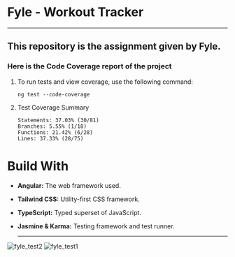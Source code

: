 # Fyle - Workout Tracker

---

## This repository is the assignment given by Fyle.

### Here is the Code Coverage report of the project
1) To run tests and view coverage, use the following command:
    ```
    ng test --code-coverage
    ```
2) Test Coverage Summary
    ```
    Statements: 37.03% (30/81)
    Branches: 5.55% (1/18)
    Functions: 21.42% (6/28)
    Lines: 37.33% (28/75)
    ```

# Build With
- **Angular:** The web framework used.
- **Tailwind CSS:** Utility-first CSS framework.
- **TypeScript:** Typed superset of JavaScript.
- **Jasmine & Karma:**  Testing framework and test runner.

  ---

 ![fyle_test2](https://github.com/user-attachments/assets/cce55428-4df8-46d9-8717-7e37aa9833b6)
![fyle_test1](https://github.com/user-attachments/assets/3cb114c0-e55e-4c6a-b049-1334268c4d68)


